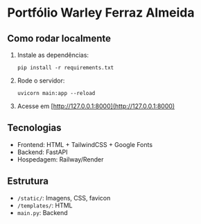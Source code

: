 # Portfólio Warley Ferraz Almeida

## Como rodar localmente

1. Instale as dependências:
   ```
   pip install -r requirements.txt
   ```
2. Rode o servidor:
   ```
   uvicorn main:app --reload
   ```
3. Acesse em [http://127.0.0.1:8000](http://127.0.0.1:8000)

## Tecnologias

- Frontend: HTML + TailwindCSS + Google Fonts
- Backend: FastAPI
- Hospedagem: Railway/Render

## Estrutura

- `/static/`: Imagens, CSS, favicon
- `/templates/`: HTML
- `main.py`: Backend